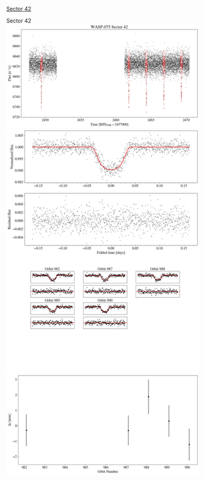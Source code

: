 [Sector 42](#sector42)

<a name = "sector42"></a>
Sector 42
![alt text](/tt/WASP-075_Sector_42/WASP-075_Sector_42_a_TimeSeries.png)
![alt text](/tt/WASP-075_Sector_42/WASP-075_Sector_42_b_FoldedLightCurve.png)
![alt text](/tt/WASP-075_Sector_42/WASP-075_Sector_42_b_IndividualTransitsWithFit.png)
![alt text](/tt/WASP-075_Sector_42/WASP-075_Sector_42_c_TimingResiduals.png)

